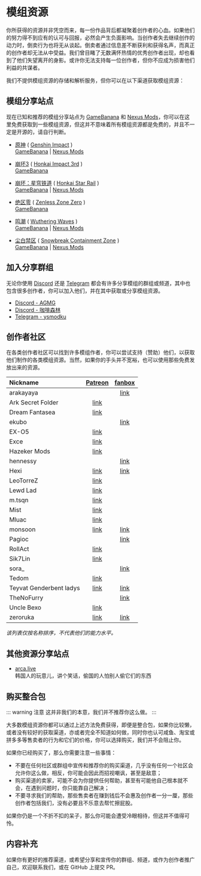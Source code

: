 # 模组资源

你所获得的资源并非凭空而来，每一份作品背后都凝聚着创作者的心血。如果他们的努力得不到应有的认可与回报，必然会产生负面影响。当创作者失去继续创作的动力时，倒卖行为也将无从谈起。倒卖者通过信息差不断获利和获得名声，而真正的创作者却无法从中受益。我们曾目睹了无数满怀热情的优秀创作者出现，却也看到了他们失望离开的身影。或许你无法支持每一位创作者，但你不应成为损害他们利益的共谋者。

我们不提供模组资源的存储和解析服务，但你可以在以下渠道获取模组资源：


## 模组分享站点

现在已知和推荐的模组分享站点为 [GameBanana](https://gamebanana.com) 和 [Nexus Mods](https://www.nexusmods.com/)，你可以在这里免费获取到一些模组资源，但这并不意味着所有模组资源都是免费的，并且不一定是开源的，请自行判断。

- [原神](https://ys.mihoyo.com) ( [Genshin Impact](https://genshin.hoyoverse.com) )  
  [GameBanana](https://gamebanana.com/games/8552) | [Nexus Mods](https://www.nexusmods.com/genshinimpact)

- [崩坏3](https://bh3.mihoyo.com) ( [Honkai Impact 3rd](https://honkaiimpact3.hoyoverse.com) )  
  [GameBanana](https://gamebanana.com/games/10349)

- [崩坏：星穹铁道](https://sr.mihoyo.com) ( [Honkai Star Rail](https://hsr.hoyoverse.com) )  
  [GameBanana](https://gamebanana.com/games/18366) | [Nexus Mods](https://www.nexusmods.com/honkaistarrail)

- [绝区零](https://zzz.mihoyo.com) ( [Zenless Zone Zero](https://zenless.hoyoverse.com) )  
  [GameBanana](https://gamebanana.com/games/19567)

- [鸣潮](https://mc.kurogame.com) ( [Wuthering Waves](https://wutheringwaves.kurogames.com) )  
  [GameBanana](https://gamebanana.com/games/20357) | [Nexus Mods](https://www.nexusmods.com/wutheringwaves)

- [尘白禁区](https://www.cbjq.com) ( [Snowbreak Containment Zone](https://snowbreak.amazingseasun.com/) )  
  [GameBanana](https://gamebanana.com/games/19719) | [Nexus Mods](https://www.nexusmods.com/snowbreakcontainmentzone)


## 加入分享群组

无论你使用 [Discord](https://discord.com) 还是 [Telegram](https://telegram.org) 都会有许多分享模组的群组或频道，其中也包含很多创作者，你可以加入他们，并在其中获取或分享模组资源。

- [Discord - AGMG](https://discord.com/invite/agmg)
- [Discord - 咖啡森林](https://discord.gg/dEmamf9b3D)
- [Telegram - ysmodku](https://t.me/ysmodku)


## 创作者社区

在各类创作者社区可以找到许多模组作者，你可以尝试支持（赞助）他们，以获取他们制作的各类模组资源。当然，如果你的手头并不宽裕，也可以使用那些免费发放出来的资源。

| Nickname                | [Patreon](https://www.patreon.com)                    | [fanbox](https://www.fanbox.cc)              |
| :---                    | :---:                                                 | :---:                                        |
| arakayaya               |                                                       | [link](https://www.fanbox.cc/@arakayaya)     |
| Ark Secret Folder       | [link](https://www.patreon.com/ArkSecretFolder)       |                                              |
| Dream Fantasea          | [link](https://www.patreon.com/dream_fantasea)        |                                              |
| ekubo                   |                                                       | [link](https://www.fanbox.cc/@ekubo)         |
| EX-O5                   | [link](https://www.patreon.com/user/posts?u=53108737) |                                              |
| Exce                    | [link](https://www.patreon.com/Exce)                  |                                              |
| Hazeker Mods            | [link](https://www.patreon.com/HazekerMods)           |                                              |
| hennessy                |                                                       | [link](https://www.fanbox.cc/@hennessy)      |
| Hexi                    | [link](https://www.patreon.com/Hexi)                  | [link](https://www.fanbox.cc/@hexi)          |
| LeoTorreZ               | [link](https://www.patreon.com/LeoMods)               |                                              |
| Lewd Lad                | [link](https://www.patreon.com/Lewd_Lad)              |                                              |
| m.tsqn                  | [link](https://www.patreon.com/user/posts?u=93991672) |                                              |
| Mist                    | [link](https://www.patreon.com/uMisst)                |                                              |
| Mluac                   | [link](https://www.patreon.com/Mluac)                 |                                              |
| monsoon                 | [link](https://www.patreon.com/monsoon04)             | [link](https://www.fanbox.cc/@monsoon)       |
| Pagioc                  |                                                       | [link](https://www.fanbox.cc/@pagioc)        |
| RollAct                 | [link](https://www.patreon.com/RollAct)               |                                              |
| Sik7Lin                 | [link](https://www.patreon.com/Sik7Lin)               |                                              |
| sora_                   |                                                       | [link](https://www.fanbox.cc/@sora935647402) |
| Tedom                   | [link](https://www.patreon.com/tedom10)               |                                              |
| Teyvat Genderbent ladys | [link](https://www.patreon.com/a114514)               | [link](https://www.fanbox.cc/@w873526248)    |
| TheNoFurry              |                                                       | [link](https://www.fanbox.cc/@nofurry)       |
| Uncle Bexo              | [link](https://www.patreon.com/UncleBexo)             |                                              |
| zeroruka                | [link](https://www.patreon.com/zeroruka)              | [link](https://www.fanbox.cc/@zeroruka)      |

<weaken><em>该列表仅按名称排序，不代表他们的能力水平。</em></weaken>


## 其他资源分享站点

- [arca.live](https://arca.live/b/genshinskinmode)   
  韩国人的玩意儿，讲个笑话，偷国的人怕别人偷它们的东西


## 购买整合包

::: warning 注意
这并非我们的本意，我们并不推荐你这么做。
:::

大多数模组资源你都可以通过上述方法免费获得，即便是整合包，如果你比较懒，或者没有较好的获取渠道，亦或者完全不知道如何做，同时你也认可咸鱼、淘宝或拼多多等售卖者的行为和它们的价格，你可以选择购买，我们并不会阻止你。

如果你已经购买了，那么你需要注意一些事情：

- 不要在任何社区或群组中宣传和推荐你的购买渠道，几乎没有任何一个社区会允许你这么做，相反，你可能会因此而招视嘲讽，甚至是敌意；
- 购买渠道的卖家，可能不会为你提供任何帮助，甚至有可能他自己根本就不会，在遇到问题时，你只能靠自己解决；
- 不要寻求我们的帮助，那些售卖者在赚到钱后不会惠及创作者一分一厘，那些创作者包括我们，没有必要且不乐意去帮忙擦屁股。

<weaken>如果你仍是一个不折不扣的呆子，那么你可能会遭受冷眼相待，但这并不值得可怜。</weaken>


## 内容补充

如果你有更好的推荐渠道，或希望分享和宣传你的群组、频道，或作为创作者推广自己，欢迎联系我们，或在 GitHub 上提交 PR。
